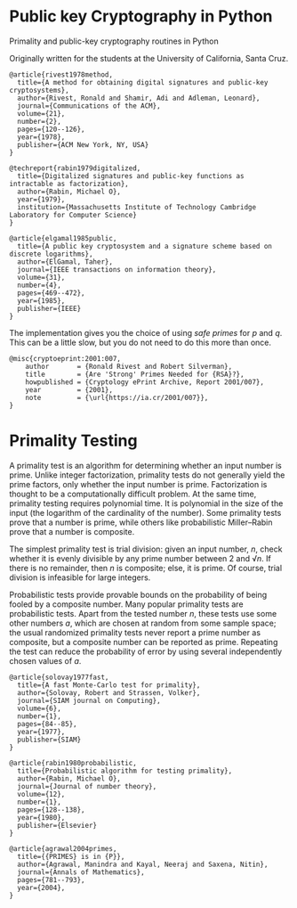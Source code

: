 # Public key Cryptography in Python
Primality and public-key cryptography routines in Python

Originally written for the students at the University of California, Santa Cruz.

```
@article{rivest1978method,
  title={A method for obtaining digital signatures and public-key cryptosystems},
  author={Rivest, Ronald and Shamir, Adi and Adleman, Leonard},
  journal={Communications of the ACM},
  volume={21},
  number={2},
  pages={120--126},
  year={1978},
  publisher={ACM New York, NY, USA}
}
```

```
@techreport{rabin1979digitalized,
  title={Digitalized signatures and public-key functions as intractable as factorization},
  author={Rabin, Michael O},
  year={1979},
  institution={Massachusetts Institute of Technology Cambridge Laboratory for Computer Science}
}
```

```
@article{elgamal1985public,
  title={A public key cryptosystem and a signature scheme based on discrete logarithms},
  author={ElGamal, Taher},
  journal={IEEE transactions on information theory},
  volume={31},
  number={4},
  pages={469--472},
  year={1985},
  publisher={IEEE}
}
```

The implementation gives you the choice of using *safe primes* for *p* and *q*. This can be
a little slow, but you do not need to do this more than once.

```
@misc{cryptoeprint:2001:007,
    author       = {Ronald Rivest and Robert Silverman},
    title        = {Are 'Strong' Primes Needed for {RSA}?},
    howpublished = {Cryptology ePrint Archive, Report 2001/007},
    year         = {2001},
    note         = {\url{https://ia.cr/2001/007}},
}
```

# Primality Testing

A primality test is an algorithm for determining whether an input
number is prime. Unlike integer factorization, primality tests do
not generally yield the prime factors, only whether the input number
is prime. Factorization is thought to be a computationally difficult
problem. At the same time, primality testing requires polynomial
time. It is polynomial in the size of the input (the logarithm of the
cardinality of the number). Some primality tests prove that a number
is prime, while others like probabilistic Miller–Rabin prove that a number is
composite.

The simplest primality test is trial division: given an input number,
*n*, check whether it is evenly divisible by any prime number between
2 and √*n*. If there is no remainder, then *n* is composite; else, it
is prime. Of course, trial division is infeasible for large integers.

Probabilistic tests provide provable bounds on the probability of
being fooled by a composite number. Many popular primality tests
are probabilistic tests. Apart from the tested number *n*, these tests
use some other numbers *a*, which are chosen at random from some
sample space; the usual randomized primality tests never report a
prime number as composite, but a composite number can be reported
as prime. Repeating the test can reduce the probability of error
by using several independently chosen values of *a*.

```
@article{solovay1977fast,
  title={A fast Monte-Carlo test for primality},
  author={Solovay, Robert and Strassen, Volker},
  journal={SIAM journal on Computing},
  volume={6},
  number={1},
  pages={84--85},
  year={1977},
  publisher={SIAM}
}

@article{rabin1980probabilistic,
  title={Probabilistic algorithm for testing primality},
  author={Rabin, Michael O},
  journal={Journal of number theory},
  volume={12},
  number={1},
  pages={128--138},
  year={1980},
  publisher={Elsevier}
}

@article{agrawal2004primes,
  title={{PRIMES} is in {P}},
  author={Agrawal, Manindra and Kayal, Neeraj and Saxena, Nitin},
  journal={Annals of Mathematics},
  pages={781--793},
  year={2004},
}
```
